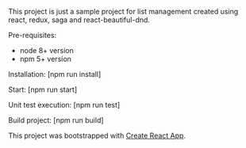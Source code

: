 This project is just a sample project for list management created using react, redux, saga and react-beautiful-dnd.

Pre-requisites:
* node 8+ version
* npm 5+ version

Installation: [npm run install]

Start: [npm run start]

Unit test execution: [npm run test]

Build project: [npm run build]

This project was bootstrapped with [Create React App](https://github.com/facebookincubator/create-react-app).